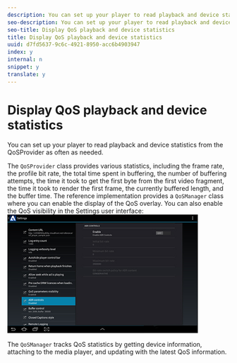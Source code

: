 ```yaml
---
description: You can set up your player to read playback and device statistics from the QoSProvider as often as needed.
seo-description: You can set up your player to read playback and device statistics from the QoSProvider as often as needed.
seo-title: Display QoS playback and device statistics
title: Display QoS playback and device statistics
uuid: d7fd5637-9c6c-4921-8950-acc6b4903947
index: y
internal: n
snippet: y
translate: y
---
```


# Display QoS playback and device statistics

You can set up your player to read playback and device statistics from the QoSProvider as often as needed.

The `QoSProvider` class provides various statistics, including the frame rate, the profile bit rate, the total time spent in buffering, the number of buffering attempts, the time it took to get the first byte from the first video fragment, the time it took to render the first frame, the currently buffered length, and the buffer time. The reference implementation provides a `QoSManager` class where you can enable the display of the QoS overlay. You can also enable the QoS visibility in the Settings user interface: <a id="fig_57972F9FE252499DA96B2705AC8F8E8C"></a> ![](assets/qos-configuration.jpg) 

The `QoSManager` tracks QoS statistics by getting device information, attaching to the media player, and updating with the latest QoS information. 
